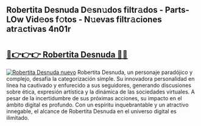 ## Robertita Desnuda D𝚎sn𝚞dos filtr𝚊dos - Parts-LOw Vid𝚎os f𝚘tos - N𝚞evas filtr𝚊ciones atr𝚊ctivas 4n01r

# <h2><a href="http://mb54c5.tromn.icu/?c=Robertita+Desnuda">🔗👉👉👉 Robertita Desnuda 🔗🔗</a></h2>

[![Robertita Desnuda nuevo](https://i.imgur.com/pEAQMta.gif)](http://mb54c5.tromn.icu/?c=Robertita+Desnuda)
Robertita Desnuda, un personaje paradójico y complejo, desafía la categorización simple. Su innovadora personalidad en línea ha cautivado y enfurecido a sus seguidores, generando discusiones sobre ética, expresión artística y la dinámica de las sociedades virtuales. A pesar de la incertidumbre de sus próximas acciones, su impacto en el ámbito digital es profundo. Con un espíritu inquebrantable y un atractivo innegable, el alcance de Robertita Desnuda en el universo digital es ilimitado.
